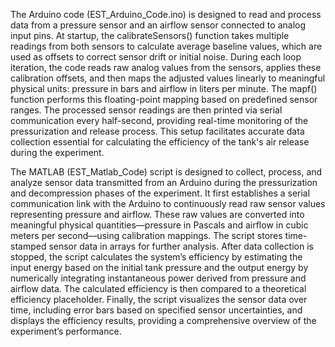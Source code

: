 The Arduino code (EST_Arduino_Code.ino) is designed to read and process data from a pressure sensor and an airflow sensor connected to analog input pins. At startup, the calibrateSensors() function takes multiple readings from both sensors to calculate average baseline values, which are used as offsets to correct sensor drift or initial noise. During each loop iteration, the code reads raw analog values from the sensors, applies these calibration offsets, and then maps the adjusted values linearly to meaningful physical units: pressure in bars and airflow in liters per minute. The mapf() function performs this floating-point mapping based on predefined sensor ranges. The processed sensor readings are then printed via serial communication every half-second, providing real-time monitoring of the pressurization and release process. This setup facilitates accurate data collection essential for calculating the efficiency of the tank's air release during the experiment.

The MATLAB (EST_Matlab_Code) script is designed to collect, process, and analyze sensor data transmitted from an Arduino during the pressurization and decompression phases of the experiment. It first establishes a serial communication link with the Arduino to continuously read raw sensor values representing pressure and airflow. These raw values are converted into meaningful physical quantities—pressure in Pascals and airflow in cubic meters per second—using calibration mappings. The script stores time-stamped sensor data in arrays for further analysis. After data collection is stopped, the script calculates the system’s efficiency by estimating the input energy based on the initial tank pressure and the output energy by numerically integrating instantaneous power derived from pressure and airflow data. The calculated efficiency is then compared to a theoretical efficiency placeholder. Finally, the script visualizes the sensor data over time, including error bars based on specified sensor uncertainties, and displays the efficiency results, providing a comprehensive overview of the experiment’s performance.
